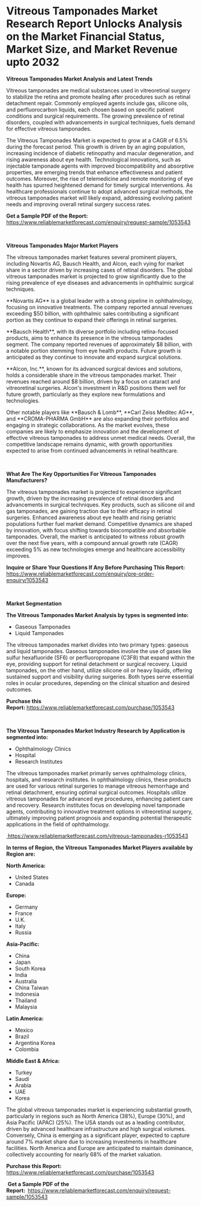 <p><h1>Vitreous Tamponades Market Research Report Unlocks Analysis on the Market Financial Status, Market Size, and Market Revenue upto 2032</h1></p><p><strong>Vitreous Tamponades Market Analysis and Latest Trends</strong></p>
<p><p>Vitreous tamponades are medical substances used in vitreoretinal surgery to stabilize the retina and promote healing after procedures such as retinal detachment repair. Commonly employed agents include gas, silicone oils, and perfluorocarbon liquids, each chosen based on specific patient conditions and surgical requirements. The growing prevalence of retinal disorders, coupled with advancements in surgical techniques, fuels demand for effective vitreous tamponades. </p><p>The Vitreous Tamponades Market is expected to grow at a CAGR of 6.5% during the forecast period. This growth is driven by an aging population, increasing incidence of diabetic retinopathy and macular degeneration, and rising awareness about eye health. Technological innovations, such as injectable tamponade agents with improved biocompatibility and absorptive properties, are emerging trends that enhance effectiveness and patient outcomes. Moreover, the rise of telemedicine and remote monitoring of eye health has spurred heightened demand for timely surgical interventions. As healthcare professionals continue to adopt advanced surgical methods, the vitreous tamponades market will likely expand, addressing evolving patient needs and improving overall retinal surgery success rates.</p></p>
<p><strong>Get a Sample PDF of the Report:&nbsp;</strong> <a href="https://www.reliablemarketforecast.com/enquiry/request-sample/1053543?utm_campaign=3019&utm_medium=2&utm_source=Github&utm_content=ia&utm_term=19042025&utm_id=vitreous-tamponades">https://www.reliablemarketforecast.com/enquiry/request-sample/1053543</a></p>
<p>&nbsp;</p>
<p><strong>Vitreous Tamponades Major Market Players</strong></p>
<p><p>The vitreous tamponades market features several prominent players, including Novartis AG, Bausch Health, and Alcon, each vying for market share in a sector driven by increasing cases of retinal disorders. The global vitreous tamponades market is projected to grow significantly due to the rising prevalence of eye diseases and advancements in ophthalmic surgical techniques.</p><p>**Novartis AG** is a global leader with a strong pipeline in ophthalmology, focusing on innovative treatments. The company reported annual revenues exceeding $50 billion, with ophthalmic sales contributing a significant portion as they continue to expand their offerings in retinal surgeries.</p><p>**Bausch Health**, with its diverse portfolio including retina-focused products, aims to enhance its presence in the vitreous tamponades segment. The company reported revenues of approximately $8 billion, with a notable portion stemming from eye health products. Future growth is anticipated as they continue to innovate and expand surgical solutions.</p><p>**Alcon, Inc.**, known for its advanced surgical devices and solutions, holds a considerable share in the vitreous tamponades market. Their revenues reached around $8 billion, driven by a focus on cataract and vitreoretinal surgeries. Alcon's investment in R&D positions them well for future growth, particularly as they explore new formulations and technologies.</p><p>Other notable players like **Bausch & Lomb**, **Carl Zeiss Meditec AG**, and **CROMA-PHARMA GmbH** are also expanding their portfolios and engaging in strategic collaborations. As the market evolves, these companies are likely to emphasize innovation and the development of effective vitreous tamponades to address unmet medical needs. Overall, the competitive landscape remains dynamic, with growth opportunities expected to arise from continued advancements in retinal healthcare.</p></p>
<p>&nbsp;</p>
<p><strong>What Are The Key Opportunities For Vitreous Tamponades Manufacturers?</strong></p>
<p><p>The vitreous tamponades market is projected to experience significant growth, driven by the increasing prevalence of retinal disorders and advancements in surgical techniques. Key products, such as silicone oil and gas tamponades, are gaining traction due to their efficacy in retinal surgeries. Enhanced awareness about eye health and rising geriatric populations further fuel market demand. Competitive dynamics are shaped by innovation, with focus shifting towards biocompatible and absorbable tamponades. Overall, the market is anticipated to witness robust growth over the next five years, with a compound annual growth rate (CAGR) exceeding 5% as new technologies emerge and healthcare accessibility improves.</p></p>
<p><strong>Inquire or Share Your Questions If Any Before Purchasing This Report:</strong> <a href="https://www.reliablemarketforecast.com/enquiry/pre-order-enquiry/1053543?utm_campaign=3019&utm_medium=2&utm_source=Github&utm_content=ia&utm_term=19042025&utm_id=vitreous-tamponades">https://www.reliablemarketforecast.com/enquiry/pre-order-enquiry/1053543</a></p>
<p>&nbsp;</p>
<p><strong>Market Segmentation</strong></p>
<p><strong>The Vitreous Tamponades Market Analysis by types is segmented into:</strong></p>
<p><ul><li>Gaseous Tamponades</li><li>Liquid Tamponades</li></ul></p>
<p><p>The vitreous tamponades market divides into two primary types: gaseous and liquid tamponades. Gaseous tamponades involve the use of gases like sulfur hexafluoride (SF6) or perfluoropropane (C3F8) that expand within the eye, providing support for retinal detachment or surgical recovery. Liquid tamponades, on the other hand, utilize silicone oil or heavy liquids, offering sustained support and visibility during surgeries. Both types serve essential roles in ocular procedures, depending on the clinical situation and desired outcomes.</p></p>
<p><strong>Purchase this Report:&nbsp;</strong><a href="https://www.reliablemarketforecast.com/purchase/1053543?utm_campaign=3019&utm_medium=2&utm_source=Github&utm_content=ia&utm_term=19042025&utm_id=vitreous-tamponades">https://www.reliablemarketforecast.com/purchase/1053543</a></p>
<p>&nbsp;</p>
<p><strong>The Vitreous Tamponades Market Industry Research by Application is segmented into:</strong></p>
<p><ul><li>Ophthalmology Clinics</li><li>Hospital</li><li>Research Institutes</li></ul></p>
<p><p>The vitreous tamponades market primarily serves ophthalmology clinics, hospitals, and research institutes. In ophthalmology clinics, these products are used for various retinal surgeries to manage vitreous hemorrhage and retinal detachment, ensuring optimal surgical outcomes. Hospitals utilize vitreous tamponades for advanced eye procedures, enhancing patient care and recovery. Research institutes focus on developing novel tamponade agents, contributing to innovative treatment options in vitreoretinal surgery, ultimately improving patient prognosis and expanding potential therapeutic applications in the field of ophthalmology.</p></p>
<p><a href="https://www.reliablemarketforecast.com/vitreous-tamponades-r1053543?utm_campaign=3019&utm_medium=2&utm_source=Github&utm_content=ia&utm_term=19042025&utm_id=vitreous-tamponades">&nbsp;https://www.reliablemarketforecast.com/vitreous-tamponades-r1053543</a></p>
<p><strong>In terms of Region, the Vitreous Tamponades Market Players available by Region are:</strong></p>
<p>
    <p> <strong> North America: </strong>
        <ul>
            <li>United States</li>
            <li>Canada</li>
        </ul>
        </p> 
    <p> <strong> Europe: </strong>
        <ul>
            <li>Germany</li>
            <li>France</li>
            <li>U.K.</li>
            <li>Italy</li>
            <li>Russia</li>
        </ul>
        </p> 
    <p> <strong> Asia-Pacific: </strong>
        <ul>
            <li>China</li>
            <li>Japan</li>
            <li>South Korea</li>
            <li>India</li>
            <li>Australia</li>
            <li>China Taiwan</li>
            <li>Indonesia</li>
            <li>Thailand</li>
            <li>Malaysia</li>
        </ul>
        </p> 
    <p> <strong> Latin America: </strong>
        <ul>
            <li>Mexico</li>
            <li>Brazil</li>
            <li>Argentina Korea</li>
            <li>Colombia</li>
        </ul>
        </p> 
    <p> <strong> Middle East & Africa: </strong>
        <ul>
            <li>Turkey</li>
            <li>Saudi</li>
            <li>Arabia</li>
            <li>UAE</li>
            <li>Korea</li>
        </ul>
    </p>
    </p>
<p><p>The global vitreous tamponades market is experiencing substantial growth, particularly in regions such as North America (38%), Europe (30%), and Asia Pacific (APAC) (25%). The USA stands out as a leading contributor, driven by advanced healthcare infrastructure and high surgical volumes. Conversely, China is emerging as a significant player, expected to capture around 7% market share due to increasing investments in healthcare facilities. North America and Europe are anticipated to maintain dominance, collectively accounting for nearly 68% of the market valuation.</p></p>
<p><strong>Purchase this Report: </strong><a href="https://www.reliablemarketforecast.com/purchase/1053543?utm_campaign=3019&utm_medium=2&utm_source=Github&utm_content=ia&utm_term=19042025&utm_id=vitreous-tamponades">https://www.reliablemarketforecast.com/purchase/1053543</a></p>
<p>&nbsp;<strong>Get a Sample PDF of the Report:&nbsp;&nbsp;</strong><a href="https://www.reliablemarketforecast.com/enquiry/request-sample/1053543?utm_campaign=3019&utm_medium=2&utm_source=Github&utm_content=ia&utm_term=19042025&utm_id=vitreous-tamponades">https://www.reliablemarketforecast.com/enquiry/request-sample/1053543</a></p>
<p><strong></strong></p>
<p><p></p><p></p><p></p></p>